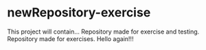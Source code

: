 # newRepository-exercise
This project will contain...
Repository made for exercise and testing.
Repository made for exercises.
Hello again!!!